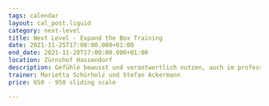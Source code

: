 ```yaml
---
tags: calendar
layout: cal_post.liquid
category: next-level
title: Next Level - Expand the Box Training
date: 2021-11-25T17:00:00.000+01:00
end_date: 2021-11-28T17:00:00.000+01:00
location: Zürnshof Hassendorf
description: Gefühle bewusst und verantwortlich nutzen, auch im professionellen Kontext
trainer: Marietta Schürholz und Stefan Ackermann
price: 650 - 950 sliding scale

---
```

